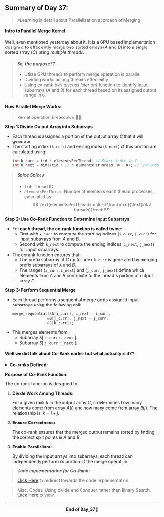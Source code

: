 ## Summary of Day 37:

> *Learning in detail about Parallelization approach of Merging

#### Intro to Parallel Merge Kernel

Well, even mentioned yesterday about it. It is a GPU based implementation designed to effeciently merge two sorted arrays ($A$ and $B$) into a single sorted array ($C$) *using multiple threads*.

> #### ***So, the purpose??*** 
> - Utlize GPU threads to perform merge operation in parallel
> - Dividing works among threads effeciently
> - Using co-rank *(will discuss later on)* function to identify input subarrays ($A$ and $B$) for each thread based on its assigned output range in $C$.

#### How Parallel Merge Works:

> Kernel operation breakdown 🧑‍🍳.

**Step 1: Divide Output Array into Subarrays**

- Each thread is assigned a portion of the output array $C$ that it will generate.
- The starting index (`k_curr`) and ending index (`k_next`) of this portion are calculated using:
    ```cpp
    int k_curr = tid * elementsPerThread; // Start index in C
    int k_next = min((tid + 1) * elementsPerThread, m + n); // End index in C
    ```

> ***Spice Spice***🌶️ 
> 
> - ```tid```: Thread ID
> - ```elementsPerThread```: Number of elements each thread processes, calculated as:
> $$ \text{elementsPerThread} = \lceil \frac{m+n}{\text{total threads}}\rceil $$

**Step 2: Use Co-Rank Function to Determine Input Subarrays**

- For **each thread, the co-rank function is called twice**:
    - First with `k_curr` to compute the starting indices (`i_curr`, `j_curr`) for input subarrays from $A$ and $B$.
    - Second with `k_next` to compute the ending indices (`i_next`, `j_next`) for input subarrays.
- The corank function ensures that: 
    - The prefix subarray of $C$ up to index `k_curr` is generated by merging prefix subarrays of $A$ and $B$.
    - The ranges (`i_curr`, `i_next`) and (`j_curr`, `j_next`) define which elements from $A$ and $B$ contribute to the thread's portion of output array $C$.

**Step 3: Perform Sequential Merge**

- Each thread performs a sequential merge on its assigned input subarrays using the following call:
    ```cpp
    merge_sequential(&A[i_curr], i_next - i_curr,
                    &B[j_curr], j_next - j_curr,
                    &C[k_curr]);
    ```
- This merges elements from:
    - Subarray ${A[}$ `i_curr:i_next` ${]}$.
    - Subarray ${B[}$ `j_curr:j_next` ${]}$.

#### Well we did talk about Co-Rank earlier but what actually is it??

<details>
    <summary><b>Co-ranks Defined:</b></summary>
    The co-rank function is a critical component of the parallel merge kernel. It determines how to divide input arrays (A and B) into subarrays for each thread, ensuring that the merge process is both parallelized and correct. <b>This function uses binary search to efficiently compute the indices of the input subarrays that correspond to a given rank in the output array (C).</b>
</details>

**Purpose of Co-Rank Function:**

The co-rank function is designed to:

1. **Divide Work Among Threads:**

    For a given rank $k$ in the output array $C$, it determines how many elements come from array $A (i)$ and how many come from array $B (j)$.
    The relationship is: $k=i+j$.

2. **Ensure Correctness:**

    The co-rank ensures that the merged output remains sorted by finding the correct split points in $A$ and $B$.

3. **Enable Parallelism:**

    By dividing the input arrays into subarrays, each thread can independently perform its portion of the merge operation.

>***Code Implementation for Co-Rank:***
>
> [Click Here](corank.cu) to redirect towards the code implementation. 

> Misc. Codes:
> Using divide and Conquer rather than Binary Search. [Click Here](./div_conq.cu) to view.

---
<div align="center">
    <b>
        End of Day_37🫡
    </b>
</div>